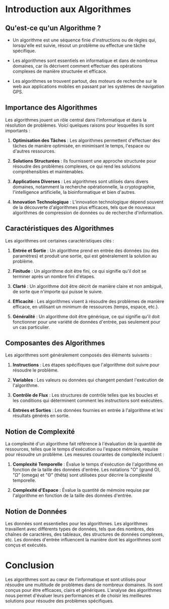 # Introduction aux Algorithmes

## Qu'est-ce qu'un Algorithme ?

- Un algorithme est une séquence finie d'instructions ou de règles qui, lorsqu'elle est suivie, résout un problème ou effectue une tâche spécifique. 

- Les algorithmes sont essentiels en informatique et dans de nombreux domaines, car ils décrivent comment effectuer des opérations complexes de manière structurée et efficace. 

- Les algorithmes se trouvent partout, des moteurs de recherche sur le web aux applications mobiles en passant par les systèmes de navigation GPS.

## Importance des Algorithmes

Les algorithmes jouent un rôle central dans l'informatique et dans la résolution de problèmes. Voici quelques raisons pour lesquelles ils sont importants :

1. **Optimisation des Tâches** : Les algorithmes permettent d'effectuer des tâches de manière optimisée, en minimisant le temps, l'espace ou d'autres ressources.

2. **Solutions Structurées** : Ils fournissent une approche structurée pour résoudre des problèmes complexes, ce qui rend les solutions compréhensibles et maintenables.

3. **Applications Diverses** : Les algorithmes sont utilisés dans divers domaines, notamment la recherche opérationnelle, la cryptographie, l'intelligence artificielle, la bioinformatique et bien d'autres.

4. **Innovation Technologique** : L'innovation technologique dépend souvent de la découverte d'algorithmes plus efficaces, tels que de nouveaux algorithmes de compression de données ou de recherche d'information.

## Caractéristiques des Algorithmes

Les algorithmes ont certaines caractéristiques clés :

1. **Entrée et Sortie** : Un algorithme prend en entrée des données (ou des paramètres) et produit une sortie, qui est généralement la solution au problème.

2. **Finitude** : Un algorithme doit être fini, ce qui signifie qu'il doit se terminer après un nombre fini d'étapes.

3. **Clarté** : Un algorithme doit être décrit de manière claire et non ambiguë, de sorte que n'importe qui puisse le suivre.

4. **Efficacité** : Les algorithmes visent à résoudre des problèmes de manière efficace, en utilisant un minimum de ressources (temps, espace, etc.).

5. **Généralité** : Un algorithme doit être générique, ce qui signifie qu'il doit fonctionner pour une variété de données d'entrée, pas seulement pour un cas particulier.

## Composantes des Algorithmes

Les algorithmes sont généralement composés des éléments suivants :

1. **Instructions** : Les étapes spécifiques que l'algorithme doit suivre pour résoudre le problème.

2. **Variables** : Les valeurs ou données qui changent pendant l'exécution de l'algorithme.

3. **Contrôle de Flux** : Les structures de contrôle telles que les boucles et les conditions qui déterminent comment les instructions sont exécutées.

4. **Entrées et Sorties** : Les données fournies en entrée à l'algorithme et les résultats générés en sortie.

## Notion de Complexité

La complexité d'un algorithme fait référence à l'évaluation de la quantité de ressources, telles que le temps d'exécution ou l'espace mémoire, requise pour résoudre un problème. Les mesures courantes de complexité incluent :

1. **Complexité Temporelle** : Évalue le temps d'exécution de l'algorithme en fonction de la taille des données d'entrée. Les notations "O" (grand O), "Ω" (omega) et "Θ" (thêta) sont utilisées pour décrire la complexité temporelle.

2. **Complexité d'Espace** : Évalue la quantité de mémoire requise par l'algorithme en fonction de la taille des données d'entrée.

## Notion de Données

Les données sont essentielles pour les algorithmes. Les algorithmes travaillent avec différents types de données, tels que des nombres, des chaînes de caractères, des tableaux, des structures de données complexes, etc. Les données d'entrée influencent la manière dont les algorithmes sont conçus et exécutés.

# Conclusion

Les algorithmes sont au cœur de l'informatique et sont utilisés pour résoudre une multitude de problèmes dans de nombreux domaines. Ils sont conçus pour être efficaces, clairs et génériques. L'analyse des algorithmes nous permet d'évaluer leurs performances et de choisir les meilleures solutions pour résoudre des problèmes spécifiques.